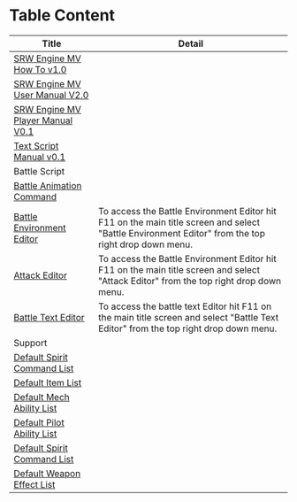 # Table Content
<table>
<thead><tr><th>Title</th><th>Detail</th></tr></thead>
<tbody>
	<tr>
	<td><a href='manual/how_to.md'>SRW Engine MV How To v1.0</a></td>
	<td>&nbsp;</td>
	</tr>
	<tr>
	<td><a href='manual/manual.md'>SRW Engine MV User Manual V2.0</a></td>
	<td>&nbsp;</td>
	</tr>
	<tr>
	<td><a href='manual/player_manual.md'>SRW Engine MV Player Manual V0.1</a></td>
	<td>&nbsp;</td>
	</tr>	 
	<tr>
	<td><a href='manual/text_scripts.md'>Text Script Manual v0.1</a></td>
	<td>&nbsp;</td>
	</tr>
	<tr>
	<td colspan="2">Battle Script</td>
	</tr>
	<tr>
	<td><a href='manual/battle_animation_commands.md'>Battle Animation Command</a></td>
	<td>&nbsp;</td>
	</tr>
	<tr>
	<td><a href='manual/battle_environment_editor.md'>Battle Environment Editor</a></td>
	<td>To access the Battle Environment Editor hit F11 on the main title screen and select "Battle Environment Editor" from the top right drop down menu.</td>
	</tr>
	<tr>
	<td><a href='manual/battle_scene_editor.md'>Attack Editor</a></td>
	<td>To access the Battle Environment Editor hit F11 on the main title screen and select "Attack Editor" from the top right drop down menu.</td>
	</tr>
	<tr>
	<td><a href='manual/battle_text_editor.md'>Battle Text Editor</a></td>
	<td>To access the battle text Editor hit F11 on the main title screen and select "Battle Text Editor" from the top right drop down menu.</td>
	</tr>	
	<tr>
	<td colspan="2">Support</td>
	</tr>
	<tr>
	<td><a href='manual/default spirits.md'>Default Spirit Command List</a></td>
	<td>&nbsp;</td>
	</tr>
	<tr>
	<td><a href='manual/default_items.md'>Default Item List</a></td>
	<td>&nbsp;</td>
	</tr>
	<tr>
	<td><a href='manual/default_mech_abilities.md'>Default Mech Ability List</a></td>
	<td>&nbsp;</td>
	</tr>
	<tr>
	<td><a href='manual/default_pilot_abilities.md'>Default Pilot Ability List</a></td>
	<td>&nbsp;</td>
	</tr>
	<tr>
	<td><a href='manual/default_spirits.md'>Default Spirit Command List</a></td>
	<td>&nbsp;</td>
	</tr>
	<tr>
	<td><a href='manual/default_weapon_effects.md'>Default Weapon Effect List</a></td>
	<td>&nbsp;</td>
	</tr>
</tbody>
</table>